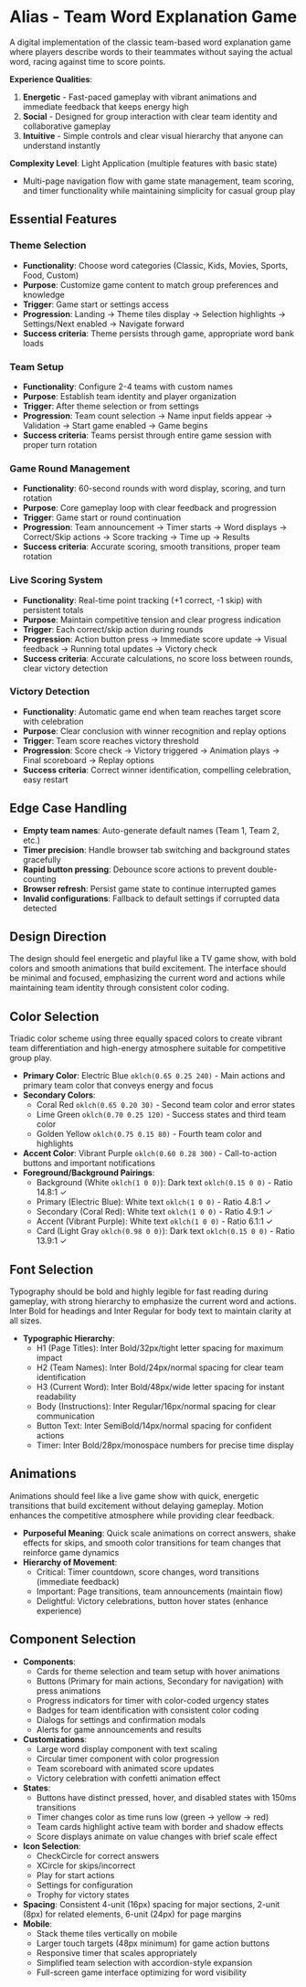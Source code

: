 # Alias - Team Word Explanation Game

A digital implementation of the classic team-based word explanation game where players describe words to their teammates without saying the actual word, racing against time to score points.

**Experience Qualities**:
1. **Energetic** - Fast-paced gameplay with vibrant animations and immediate feedback that keeps energy high
2. **Social** - Designed for group interaction with clear team identity and collaborative gameplay
3. **Intuitive** - Simple controls and clear visual hierarchy that anyone can understand instantly

**Complexity Level**: Light Application (multiple features with basic state)
- Multi-page navigation flow with game state management, team scoring, and timer functionality while maintaining simplicity for casual group play

## Essential Features

### Theme Selection
- **Functionality**: Choose word categories (Classic, Kids, Movies, Sports, Food, Custom)
- **Purpose**: Customize game content to match group preferences and knowledge
- **Trigger**: Game start or settings access
- **Progression**: Landing → Theme tiles display → Selection highlights → Settings/Next enabled → Navigate forward
- **Success criteria**: Theme persists through game, appropriate word bank loads

### Team Setup
- **Functionality**: Configure 2-4 teams with custom names
- **Purpose**: Establish team identity and player organization
- **Trigger**: After theme selection or from settings
- **Progression**: Team count selection → Name input fields appear → Validation → Start game enabled → Game begins
- **Success criteria**: Teams persist through entire game session with proper turn rotation

### Game Round Management
- **Functionality**: 60-second rounds with word display, scoring, and turn rotation
- **Purpose**: Core gameplay loop with clear feedback and progression
- **Trigger**: Game start or round continuation
- **Progression**: Team announcement → Timer starts → Word displays → Correct/Skip actions → Score tracking → Time up → Results
- **Success criteria**: Accurate scoring, smooth transitions, proper team rotation

### Live Scoring System
- **Functionality**: Real-time point tracking (+1 correct, -1 skip) with persistent totals
- **Purpose**: Maintain competitive tension and clear progress indication
- **Trigger**: Each correct/skip action during rounds
- **Progression**: Action button press → Immediate score update → Visual feedback → Running total updates → Victory check
- **Success criteria**: Accurate calculations, no score loss between rounds, clear victory detection

### Victory Detection
- **Functionality**: Automatic game end when team reaches target score with celebration
- **Purpose**: Clear conclusion with winner recognition and replay options
- **Trigger**: Team score reaches victory threshold
- **Progression**: Score check → Victory triggered → Animation plays → Final scoreboard → Replay options
- **Success criteria**: Correct winner identification, compelling celebration, easy restart

## Edge Case Handling

- **Empty team names**: Auto-generate default names (Team 1, Team 2, etc.)
- **Timer precision**: Handle browser tab switching and background states gracefully
- **Rapid button pressing**: Debounce score actions to prevent double-counting
- **Browser refresh**: Persist game state to continue interrupted games
- **Invalid configurations**: Fallback to default settings if corrupted data detected

## Design Direction

The design should feel energetic and playful like a TV game show, with bold colors and smooth animations that build excitement. The interface should be minimal and focused, emphasizing the current word and actions while maintaining team identity through consistent color coding.

## Color Selection

Triadic color scheme using three equally spaced colors to create vibrant team differentiation and high-energy atmosphere suitable for competitive group play.

- **Primary Color**: Electric Blue `oklch(0.65 0.25 240)` - Main actions and primary team color that conveys energy and focus
- **Secondary Colors**: 
  - Coral Red `oklch(0.65 0.20 30)` - Second team color and error states
  - Lime Green `oklch(0.70 0.25 120)` - Success states and third team color
  - Golden Yellow `oklch(0.75 0.15 80)` - Fourth team color and highlights
- **Accent Color**: Vibrant Purple `oklch(0.60 0.28 300)` - Call-to-action buttons and important notifications
- **Foreground/Background Pairings**: 
  - Background (White `oklch(1 0 0)`): Dark text `oklch(0.15 0 0)` - Ratio 14.8:1 ✓
  - Primary (Electric Blue): White text `oklch(1 0 0)` - Ratio 4.8:1 ✓
  - Secondary (Coral Red): White text `oklch(1 0 0)` - Ratio 4.9:1 ✓
  - Accent (Vibrant Purple): White text `oklch(1 0 0)` - Ratio 6.1:1 ✓
  - Card (Light Gray `oklch(0.98 0 0)`): Dark text `oklch(0.15 0 0)` - Ratio 13.9:1 ✓

## Font Selection

Typography should be bold and highly legible for fast reading during gameplay, with strong hierarchy to emphasize the current word and actions. Inter Bold for headings and Inter Regular for body text to maintain clarity at all sizes.

- **Typographic Hierarchy**: 
  - H1 (Page Titles): Inter Bold/32px/tight letter spacing for maximum impact
  - H2 (Team Names): Inter Bold/24px/normal spacing for clear team identification  
  - H3 (Current Word): Inter Bold/48px/wide letter spacing for instant readability
  - Body (Instructions): Inter Regular/16px/normal spacing for clear communication
  - Button Text: Inter SemiBold/14px/normal spacing for confident actions
  - Timer: Inter Bold/28px/monospace numbers for precise time display

## Animations

Animations should feel like a live game show with quick, energetic transitions that build excitement without delaying gameplay. Motion enhances the competitive atmosphere while providing clear feedback.

- **Purposeful Meaning**: Quick scale animations on correct answers, shake effects for skips, and smooth color transitions for team changes that reinforce game dynamics
- **Hierarchy of Movement**: 
  - Critical: Timer countdown, score changes, word transitions (immediate feedback)
  - Important: Page transitions, team announcements (maintain flow)
  - Delightful: Victory celebrations, button hover states (enhance experience)

## Component Selection

- **Components**: 
  - Cards for theme selection and team setup with hover animations
  - Buttons (Primary for main actions, Secondary for navigation) with press animations
  - Progress indicators for timer with color-coded urgency states
  - Badges for team identification with consistent color coding
  - Dialogs for settings and confirmation modals
  - Alerts for game announcements and results
- **Customizations**: 
  - Large word display component with text scaling
  - Circular timer component with color progression
  - Team scoreboard with animated score updates
  - Victory celebration with confetti animation effect
- **States**: 
  - Buttons have distinct pressed, hover, and disabled states with 150ms transitions
  - Timer changes color as time runs low (green → yellow → red)
  - Team cards highlight active team with border and shadow effects
  - Score displays animate on value changes with brief scale effect
- **Icon Selection**: 
  - CheckCircle for correct answers
  - XCircle for skips/incorrect
  - Play for start actions
  - Settings for configuration
  - Trophy for victory states
- **Spacing**: Consistent 4-unit (16px) spacing for major sections, 2-unit (8px) for related elements, 6-unit (24px) for page margins
- **Mobile**: 
  - Stack theme tiles vertically on mobile
  - Larger touch targets (48px minimum) for game action buttons
  - Responsive timer that scales appropriately
  - Simplified team selection with accordion-style expansion
  - Full-screen game interface optimizing for word visibility